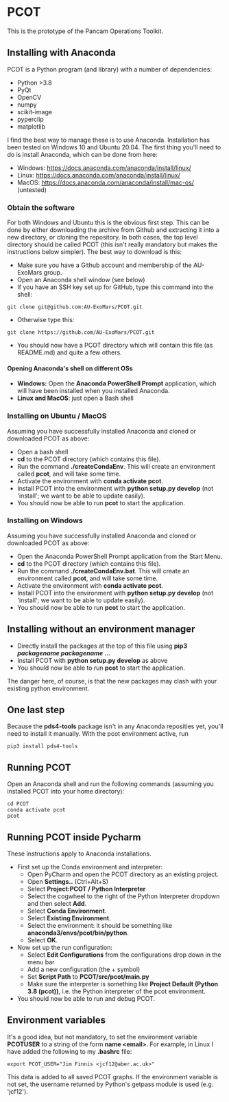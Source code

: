 # PCOT

This is the prototype of the Pancam Operations Toolkit. 

## Installing with Anaconda
PCOT is a Python program (and library) with a number of dependencies:

* Python >3.8
* PyQt
* OpenCV
* numpy
* scikit-image
* pyperclip
* matplotlib

I find the best way to manage these is to use Anaconda. Installation has been tested on Windows 10
and Ubuntu 20.04. The first thing you'll need to do is install Anaconda, which can be done from here:
* Windows: https://docs.anaconda.com/anaconda/install/linux/
* Linux: https://docs.anaconda.com/anaconda/install/linux/
* MacOS: https://docs.anaconda.com/anaconda/install/mac-os/ (untested)


### Obtain the software

For both Windows and Ubuntu this is the obvious first step. This can be done by
either downloading the archive from Github and extracting it into a new directory,
or cloning the repository. In both cases, the top level directory should be called
PCOT (this isn't really mandatory but makes the instructions below simpler).
The best way to download is this:

* Make sure you have a Github account and membership of the AU-ExoMars group.
* Open an Anaconda shell window (see below)  
* If you have an SSH key set up for GitHub, type this command into the shell:
```shell
git clone git@github.com:AU-ExoMars/PCOT.git
```
* Otherwise type this:
```shell
git clone https://github.com/AU-ExoMars/PCOT.git
```
* You should now have a PCOT directory which will contain this file (as README.md)
and quite a few others.

#### Opening Anaconda's shell on different OSs
* **Windows:** Open the **Anaconda PowerShell Prompt** application, which will have been installed when you
installed Anaconda.
* **Linux and MacOS**: just open a Bash shell  


### Installing on Ubuntu / MacOS
Assuming you have successfully installed Anaconda and cloned or downloaded PCOT as above:
* Open a bash shell
* **cd** to the PCOT directory (which contains this file).
* Run the command **./createCondaEnv**. This will create an environment called **pcot**, and will take some time.
* Activate the environment with **conda activate pcot**.
* Install PCOT into the environment with **python setup.py develop** (not 'install'; we want to be able to update easily).
* You should now be able to run **pcot** to start the application.

### Installing on Windows
Assuming you have successfully installed Anaconda and cloned or downloaded PCOT as above:
* Open the Anaconda PowerShell Prompt application from the Start Menu.
* **cd** to the PCOT directory (which contains this file).
* Run the command **./createCondaEnv.bat**. This will create an environment called **pcot**, and will take some time.
* Activate the environment with **conda activate pcot**.
* Install PCOT into the environment with **python setup.py develop** (not 'install'; we want to be able to update easily).
* You should now be able to run **pcot** to start the application.

## Installing without an environment manager
* Directly install the packages at the top of this
file using **pip3 *packagename packagename* ...**
* Install PCOT with **python setup.py develop** as above
* You should now be able to run **pcot** to start the application.
  
The danger here, of course, is that the new packages may clash with your existing 
python environment.

## One last step
Because the **pds4-tools** package isn't in any Anaconda reposities yet,
you'll need to install it manually. With the pcot environment active, run
```
pip3 install pds4-tools
```

## Running PCOT
Open an Anaconda shell and run the following commands (assuming you installed PCOT into your home directory):
```shell
cd PCOT
conda activate pcot
pcot
```

## Running PCOT inside Pycharm
These instructions apply to Anaconda installations.

* First set up the Conda environment and interpreter:
    * Open PyCharm and open the PCOT directory as an existing project.
    * Open **Settings..** (Ctrl+Alt+S)
    * Select **Project:PCOT / Python Interpreter**
    * Select the cogwheel to the right of the Python Interpreter dropdown and then select  **Add**.
    * Select **Conda Environment**.
    * Select **Existing Environment**.
    * Select the environment: it should be something like **anaconda3/envs/pcot/bin/python**.
    * Select **OK**.
* Now set up the run configuration:
    * Select **Edit Configurations** from the configurations drop down in the menu bar
    * Add a new configuration (the + symbol)
    * Set **Script Path** to **PCOT/src/pcot/__main__.py**
    * Make sure the interpreter is something like **Project Default (Python 3.8 (pcot))**, i.e. the Python interpreter of the pcot environment.
* You should now be able to run and debug PCOT.

## Environment variables

It's a good idea, but not mandatory, to set the environment variable
**PCOTUSER** to a string of the form **name \<email\>**. For example,
in Linux I have added the following to my **.bashrc** file:
```
export PCOT_USER="Jim Finnis <jcf12@aber.ac.uk>"
```
This data is added to all saved PCOT graphs. If the environment variable
is not set, the username returned by Python's getpass module is used
(e.g. 'jcf12').
